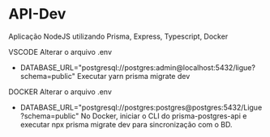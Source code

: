 # API-Dev
Aplicação NodeJS utilizando Prisma, Express, Typescript, Docker

VSCODE
Alterar o arquivo .env
- DATABASE_URL="postgresql://postgres:admin@localhost:5432/ligue?schema=public"
Executar yarn prisma migrate dev

DOCKER
Alterar o arquivo .env
 - DATABASE_URL="postgresql://postgres:postgres@postgres:5432/Ligue?schema=public"
No Docker, iniciar o CLI do prisma-postgres-api e executar npx prisma migrate dev para sincronização com o BD.

